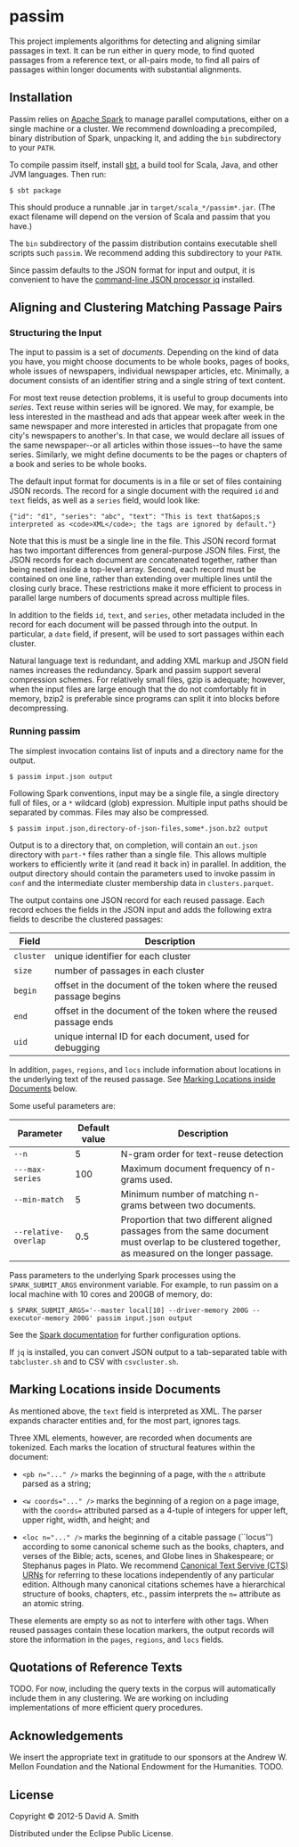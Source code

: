 # passim

This project implements algorithms for detecting and aligning similar
passages in text.  It can be run either in query mode, to find quoted
passages from a reference text, or all-pairs mode, to find all pairs
of passages within longer documents with substantial alignments.

## Installation

Passim relies on [Apache Spark](http://spark.apache.org) to manage
parallel computations, either on a single machine or a cluster.  We
recommend downloading a precompiled, binary distribution of Spark,
unpacking it, and adding the `bin` subdirectory to your `PATH`.

To compile passim itself, install [sbt](http://www.scala-sbt.org/), a
build tool for Scala, Java, and other JVM languages.  Then run:
```
$ sbt package
```

This should produce a runnable .jar in
`target/scala_*/passim*.jar`. (The exact filename will depend on the
version of Scala and passim that you have.)

The `bin` subdirectory of the passim distribution contains executable
shell scripts such `passim`.  We recommend adding this subdirectory to
your `PATH`.

Since passim defaults to the JSON format for input and output, it is
convenient to have the
[command-line JSON processor jq](http://stedolan.github.io/jq/)
installed.

## Aligning and Clustering Matching Passage Pairs

### Structuring the Input

The input to passim is a set of _documents_. Depending on the kind of
data you have, you might choose documents to be whole books, pages of
books, whole issues of newspapers, individual newspaper articles, etc.
Minimally, a document consists of an identifier string and a single
string of text content.

For most text reuse detection problems, it is useful to group
documents into _series_.  Text reuse within series will be ignored.
We may, for example, be less interested in the masthead and ads that
appear week after week in the same newspaper and more interested in
articles that propagate from one city's newspapers to another's.  In
that case, we would declare all issues of the same newspaper--or all
articles within those issues--to have the same series.  Similarly, we
might define documents to be the pages or chapters of a book and
series to be whole books.

The default input format for documents is in a file or set
of files containing JSON records.  The record for a single document
with the required `id` and `text` fields, as well as a `series` field,
would look like:
```
{"id": "d1", "series": "abc", "text": "This is text that&apos;s interpreted as <code>XML</code>; the tags are ignored by default."}
```

Note that this is must be a single line in the file.  This JSON record
format has two important differences from general-purpose JSON files.
First, the JSON records for each document are concatenated together,
rather than being nested inside a top-level array.  Second, each
record must be contained on one line, rather than extending over
multiple lines until the closing curly brace.  These restrictions make
it more efficient to process in parallel large numbers of documents
spread across multiple files.

In addition to the fields `id`, `text`, and `series`, other metadata
included in the record for each document will be passed through into
the output.  In particular, a `date` field, if present, will be used
to sort passages within each cluster.

Natural language text is redundant, and adding XML markup and JSON
field names increases the redundancy.  Spark and passim support
several compression schemes.  For relatively small files, gzip is
adequate; however, when the input files are large enough that the do
not comfortably fit in memory, bzip2 is preferable since programs can
split it into blocks before decompressing.

### Running passim

The simplest invocation contains list of inputs and a directory name
for the output.

```
$ passim input.json output
```

Following Spark conventions, input may be a single file, a single
directory full of files, or a `*` wildcard (glob) expression.
Multiple input paths should be separated by commas.  Files may also be
compressed.

```
$ passim input.json,directory-of-json-files,some*.json.bz2 output
```

Output is to a directory that, on completion, will contain an
`out.json` directory with `part-*` files rather than a single file.
This allows multiple workers to efficiently write it (and read it back
in) in parallel.  In addition, the output directory should contain the
parameters used to invoke passim in `conf` and the intermediate
cluster membership data in `clusters.parquet`.

The output contains one JSON record for each reused passage.  Each
record echoes the fields in the JSON input and adds the following
extra fields to describe the clustered passages:

Field | Description
----- | ------------
`cluster` | unique identifier for each cluster
`size` | number of passages in each cluster
`begin` | offset in the document of the token where the reused passage begins
`end` | offset in the document of the token where the reused passage ends
`uid` | unique internal ID for each document, used for debugging

In addition, `pages`, `regions`, and `locs` include information about
locations in the underlying text of the reused passage.  See [Marking
Locations inside Documents](#locations) below.

Some useful parameters are:

Parameter | Default value | Description
--------- | ------------- | -----------
`--n` | 5 | N-gram order for text-reuse detection
`---max-series` | 100 | Maximum document frequency of n-grams used.
`--min-match` | 5 | Minimum number of matching n-grams between two documents.
`--relative-overlap` | 0.5 | Proportion that two different aligned passages from the same document must overlap to be clustered together, as measured on the longer passage.

Pass parameters to the underlying Spark processes using the
`SPARK_SUBMIT_ARGS` environment variable.  For example, to run passim
on a local machine with 10 cores and 200GB of memory, do:

```
$ SPARK_SUBMIT_ARGS='--master local[10] --driver-memory 200G --executor-memory 200G' passim input.json output
```

See the
[Spark documentation](https://spark.apache.org/docs/latest/index.html)
for further configuration options.

If `jq` is installed, you can convert JSON output to a tab-separated
table with `tabcluster.sh` and to CSV with `csvcluster.sh`.

## <a name="locations"></a> Marking Locations inside Documents

As mentioned above, the `text` field is interpreted as XML.  The
parser expands character entities and, for the most part, ignores
tags.

Three XML elements, however, are recorded when documents are
tokenized.  Each marks the location of structural features within the
document:
* `<pb n="..." />` marks the beginning of a page, with the `n`
  attribute parsed as a string;

* `<w coords="..." />` marks the beginning of a region on a page
  image, with the `coords=` attributed parsed as a 4-tuple of
  integers for upper left, upper right, width, and height; and

* `<loc n="..." />` marks the beginning of a citable passage
  (``locus'') according to some canonical scheme such as the books,
  chapters, and verses of the Bible; acts, scenes, and Globe lines in
  Shakespeare; or Stephanus pages in Plato.  We recommend
  [Canonical Text Servive (CTS) URNs](http://www.homermultitext.org/hmt-doc/cite/index.html)
  for referring to these locations independently of any particular
  edition.  Although many canonical citations schemes have a
  hierarchical structure of books, chapters, etc., passim interprets
  the `n=` attribute as an atomic string.

These elements are empty so as not to interfere with other tags.  When
reused passages contain these location markers, the output records
will store the information in the `pages`, `regions`, and `locs`
fields.

## Quotations of Reference Texts

TODO.  For now, including the query texts in the corpus will
automatically include them in any clustering.  We are working on
including implementations of more efficient query procedures.

<!-- You can use any galago n-gram index: 4-gram, 5-gram, etc. For several -->
<!-- tasks, 5-grams seem like a good tradeoff. -->

<!-- For best results, index the reference texts---as trectext or some -->
<!-- other plaintext format---along with the target document.  This ensures -->
<!-- that any n-gram in the reference texts occurs at least once in the -->
<!-- index.  The quotes program will then automatically filter out matches -->
<!-- of a reference text with itself.  There is one other advantage of -->
<!-- including the reference texts in the index.  Since you guarantee that -->
<!-- all n-grams in the reference texts will be seen, you can shard the -->
<!-- index of the books without having any useful n-grams fall below -->
<!-- threshold (as long as you add a copy of the reference texts to each -->
<!-- shard). -->

## Acknowledgements

We insert the appropriate text in gratitude to our sponsors at the
Andrew W. Mellon Foundation and the National Endowment for the
Humanities. TODO.

## License

Copyright © 2012-5 David A. Smith

Distributed under the Eclipse Public License.
